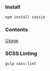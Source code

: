 ### Install
`npm install sassie`

### Contents
[Usage](https://github.com/garyfagan1987/sassie/wiki/Usage)

### SCSS Linting
`gulp sass:lint`